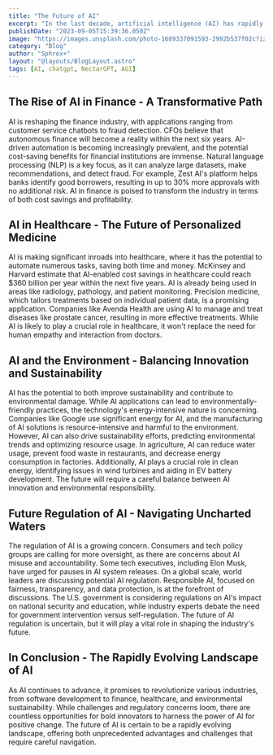 ```yaml
---
title: "The Future of AI"
excerpt: "In the last decade, artificial intelligence (AI) has rapidly evolved from a theoretical concept to a practical tool that is already transforming many industries"
publishDate: "2023-09-05T15:39:36.050Z"
image: "https://images.unsplash.com/photo-1689337091593-2992b537f02c?ixlib=rb-4.0.3&ixid=M3wxMjA3fDB8MHxwaG90by1wYWdlfHx8fGVufDB8fHx8fA%3D%3D&auto=format&fit=crop&w=1287&q=80"
category: "Blog"
author: "Sphrex+"
layout: "@layouts/BlogLayout.astro"
tags: [AI, chatgpt, NectarGPT, AGI]
---
```


<h2 id="the-rise-of-ai-in-finance-a-transformative-path">The Rise of AI in Finance - A Transformative Path</h2>
<p>AI is reshaping the finance industry, with applications ranging from customer service chatbots to fraud detection. CFOs believe that autonomous finance will become a reality within the next six years. AI-driven automation is becoming increasingly prevalent, and the potential cost-saving benefits for financial institutions are immense. Natural language processing (NLP) is a key focus, as it can analyze large datasets, make recommendations, and detect fraud. For example, Zest AI&#39;s platform helps banks identify good borrowers, resulting in up to 30% more approvals with no additional risk. AI in finance is poised to transform the industry in terms of both cost savings and profitability.</p>
<h2 id="ai-in-healthcare-the-future-of-personalized-medicine">AI in Healthcare - The Future of Personalized Medicine</h2>
<p>AI is making significant inroads into healthcare, where it has the potential to automate numerous tasks, saving both time and money. McKinsey and Harvard estimate that AI-enabled cost savings in healthcare could reach $360 billion per year within the next five years. AI is already being used in areas like radiology, pathology, and patient monitoring. Precision medicine, which tailors treatments based on individual patient data, is a promising application. Companies like Avenda Health are using AI to manage and treat diseases like prostate cancer, resulting in more effective treatments. While AI is likely to play a crucial role in healthcare, it won&#39;t replace the need for human empathy and interaction from doctors.</p>
<h2 id="ai-and-the-environment-balancing-innovation-and-sustainability">AI and the Environment - Balancing Innovation and Sustainability</h2>
<p>AI has the potential to both improve sustainability and contribute to environmental damage. While AI applications can lead to environmentally-friendly practices, the technology&#39;s energy-intensive nature is concerning. Companies like Google use significant energy for AI, and the manufacturing of AI solutions is resource-intensive and harmful to the environment. However, AI can also drive sustainability efforts, predicting environmental trends and optimizing resource usage. In agriculture, AI can reduce water usage, prevent food waste in restaurants, and decrease energy consumption in factories. Additionally, AI plays a crucial role in clean energy, identifying issues in wind turbines and aiding in EV battery development. The future will require a careful balance between AI innovation and environmental responsibility.</p>
<h2 id="future-regulation-of-ai-navigating-uncharted-waters">Future Regulation of AI - Navigating Uncharted Waters</h2>
<p>The regulation of AI is a growing concern. Consumers and tech policy groups are calling for more oversight, as there are concerns about AI misuse and accountability. Some tech executives, including Elon Musk, have urged for pauses in AI system releases. On a global scale, world leaders are discussing potential AI regulation. Responsible AI, focused on fairness, transparency, and data protection, is at the forefront of discussions. The U.S. government is considering regulations on AI&#39;s impact on national security and education, while industry experts debate the need for government intervention versus self-regulation. The future of AI regulation is uncertain, but it will play a vital role in shaping the industry&#39;s future.</p>
<h2 id="in-conclusion-the-rapidly-evolving-landscape-of-ai">In Conclusion - The Rapidly Evolving Landscape of AI</h2>
<p>As AI continues to advance, it promises to revolutionize various industries, from software development to finance, healthcare, and environmental sustainability. While challenges and regulatory concerns loom, there are countless opportunities for bold innovators to harness the power of AI for positive change. The future of AI is certain to be a rapidly evolving landscape, offering both unprecedented advantages and challenges that require careful navigation.</p>
